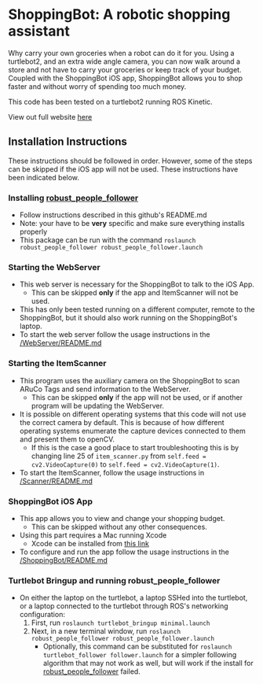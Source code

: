 # ShoppingBot: A robotic shopping assistant

Why carry your own groceries when a robot can do it for you. Using a turtlebot2, and an extra wide angle camera, you can now walk around a store and not have to carry your groceries or keep track of your budget. Coupled with the ShoppingBot iOS app, ShoppingBot allows you to shop faster and without worry of spending too much money.

This code has been tested on a turtlebot2 running ROS Kinetic.

View out full website [here](https://sites.google.com/view/ros-shopping-bot/home)

## Installation Instructions
These instructions should be followed in order. However, some of the steps can be skipped if the iOS app will not be used. These instructions have been indicated below.


### Installing [robust_people_follower](https://github.com/sijanz/robust_people_follower)
* Follow instructions described in this github's README.md
* Note: your have to be __very__ specific and make sure everything installs properly
* This package can be run with the command `roslaunch robust_people_follower robust_people_follower.launch`

### Starting the WebServer
* This web server is necessary for the ShoppingBot to talk to the iOS App.
   * This can be skipped __only__ if the app and ItemScanner will not be used. 
* This has only been tested running on a different computer, remote to the ShoppingBot, but it should also work running on the ShoppingBot's laptop. 
* To start the web server follow the usage instructions in the [/WebServer/README.md](WebServer/README.MD)

### Starting the ItemScanner
* This program uses the auxiliary camera on the ShoppingBot to scan ARuCo Tags and send information to the WebServer.
   * This can be skipped __only__ if the app will not be used, or if another program will be updating the WebServer.
* It is possible on different operating systems that this code will not use the correct camera by default. This is because of how different operating systems enumerate the capture devices connected to them and present them to openCV.
    * If this is the case a good place to start troubleshooting this is by changing line 25 of `item_scanner.py` from `self.feed = cv2.VideoCapture(0)` to `self.feed = cv2.VideoCapture(1)`.
* To start the ItemScanner, follow the usage instructions in [/Scanner/README.md](Scanner/README.MD)

### ShoppingBot iOS App
* This app allows you to view and change your shopping budget.
   * This can be skipped without any other consequences. 
* Using this part requires a Mac running Xcode
    * Xcode can be installed from [this link](https://apps.apple.com/us/app/xcode/id497799835?mt=12)
* To configure and run the app follow the usage instructions in the [/ShoppingBot/README.md](ShoppingBot/README.MD)

### Turtlebot Bringup and running robust_people_follower
* On either the laptop on the turtlebot, a laptop SSHed into the turtlebot, or a laptop connected to the turtlebot through ROS's networking configuration:
    1. First, run `roslaunch turtlebot_bringup minimal.launch`
    2. Next, in a new terminal window, run `roslaunch robust_people_follower robust_people_follower.launch`
        * Optionally, this command can be substituted for `roslaunch turtlebot_follower follower.launch` for a simpler following algorithm that may not work as well, but will work if the install for [robust_people_follower](https://github.com/sijanz/robust_people_followers) failed.

